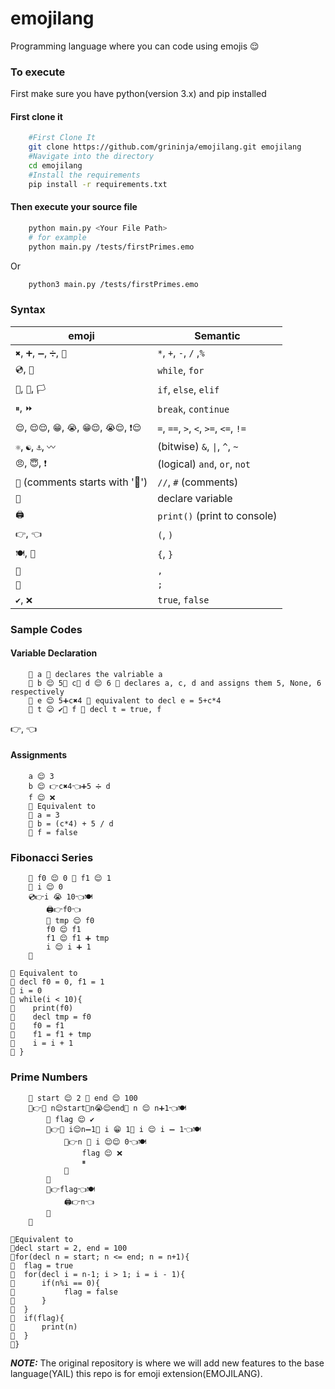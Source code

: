 # emojilang
Programming language where you can code using emojis 😌

### To execute
First make sure you have python(version 3.x) and pip installed
#### First clone it
````bash
    #First Clone It
    git clone https://github.com/grininja/emojilang.git emojilang
    #Navigate into the directory
    cd emojilang
    #Install the requirements
    pip install -r requirements.txt
````

#### Then execute your source file
````bash
    python main.py <Your File Path>
    # for example
    python main.py /tests/firstPrimes.emo
````
Or 
````bash
    python3 main.py /tests/firstPrimes.emo
````

### Syntax

| emoji | Semantic|
|-------|--------|
| `✖`, `➕`, `➖`, `➗`, `📎` | `*`, `+`, `-`, `/` ,`%` |
| `💿`, `📀` |`while`, `for` |
| `🚩`, `🏁`, `🏳` | `if`, `else`, `elif` |
| `⏸`, `⏩` | `break`, `continue` |
| `😌`, `😌😌`, `😁`, `😭`, `😁😌`, `😭😌`, `❗😌`| `=`, `==`, `>`, `<`, `>=`, `<=`, `!=` |
| `⚛`, `☯`, `⚓`, `〰`| (bitwise) `&`, `\|`, `^`, `~` |
| `😠`, `😇`, `❗` | (logical) `and`, `or`, `not` |
| `💩` (comments starts with '💩')| `//`, `#` (comments) |
| `📢` | declare variable |
| `🖨` | `print()` (print to console) |
| `👉`, `👈` | `(`, `)` |
| `🍽`, `🥂` | `{`, `}` |
| `🗿` | `,` |
| `👄` | `;` |
| `✔`, `❌` | `true`, `false` |
<!-- #### Operators
|Operation | Symbol|
|---------|-----|
|unary not|not<br>!|
|unary complement|~|
|bitwise and|        &|
|bitwise or|  \| |
|bitwise xor| ^<br> xor
|bitwise complement | ~
|logical and | and <br> &&
|logical or  | or <br> \|\| |
|logical not | not <br> !
|logical xor | xor <br> ^| -->

<!-- #### Operators Precedence
<mark>Operators With Highest Priority On Top</mark><br>
|Description|Operators|
|----|-----|
|unary oprators|not, !, ~ |
|arithmatic|*, /, %|
|arithmatic|+, -|
|comparison|==, !=, <=, <, >, => <br><mark>*Python's Precedence</mark>|
|bitwise and|&|
|bitwise xor|^, xor|
|bitwise or|\||
|logical and|and, &&|
|logical or|or, \|\|| -->

### Sample Codes
#### Variable Declaration

````
    📢 a 💩 declares the valriable a
    📢 b 😌 5🗿 c🗿 d 😌 6 💩 declares a, c, d and assigns them 5, None, 6 respectively 
    📢 e 😌 5➕c✖4 💩 equivalent to decl e = 5+c*4
    📢 t 😌 ✔🗿 f 💩 decl t = true, f
````
👉, 👈
#### Assignments
````
    a 😌 3
    b 😌 👉c✖4👈➕5 ➗ d
    f 😌 ❌
    💩 Equivalent to
    💩 a = 3
    💩 b = (c*4) + 5 / d
    💩 f = false

````
<!-- #### Flow Control
````
    while(a <= 5*b){
        #this is how you use comments
        #statements
    }
    while(){
        #infinite looop
    }
    for(decl i=0, j=7, k; i < a*5; i = i+1, b=b*(28 +)){
        #declared i, j, k and assigned values to i and j
        #statements
    }
    for( ; ; ){
        #all three statements can be skipped
    }
```` -->
<!-- #### Branching
````
    if(a == 5){
        #statements
    }
    elif(a<5){
        #statements
    }
    elif(a>5 || a&b|c){
        #statements
    }
    else{
        #statements
    } -->
<!-- ```` -->

<!-- ### Invalid Syntaxes
````
    #INVALID
    if(a==5)
        print(a)
    
    #VALID
    if(a==5){
        print(a)
    }
    

    #similarly for other blocks like for and while
```` -->
### Fibonacci Series
````
    📢 f0 😌 0 🗿 f1 😌 1
    📢 i 😌 0
    💿👉i 😭 10👈🍽
        🖨👉f0👈
        📢 tmp 😌 f0
        f0 😌 f1
        f1 😌 f1 ➕ tmp
        i 😌 i ➕ 1
    🥂

💩 Equivalent to
💩 decl f0 = 0, f1 = 1
💩 i = 0
💩 while(i < 10){
💩    print(f0)
💩    decl tmp = f0
💩    f0 = f1
💩    f1 = f1 + tmp
💩    i = i + 1
💩 }

````
### Prime Numbers
````
    📢 start 😌 2 🗿 end 😌 100
    📀👉📢 n😌start👄n😭😌end👄 n 😌 n➕1👈🍽
        📢 flag 😌 ✔
        📀👉📢 i😌n➖1👄 i 😁 1👄 i 😌 i ➖ 1👈🍽
            🚩👉n 📎 i 😌😌 0👈🍽
                flag 😌 ❌
                ⏸
            🥂
        🥂
        🚩👉flag👈🍽
            🖨👉n👈
        🥂
    🥂

💩Equivalent to
💩decl start = 2, end = 100
💩for(decl n = start; n <= end; n = n+1){
💩  flag = true 
💩  for(decl i = n-1; i > 1; i = i - 1){
💩      if(n%i == 0){
💩           flag = false
💩      }
💩  }   
💩  if(flag){
💩      print(n)
💩  }
💩}

````
**_NOTE:_**  The original repository is where we will add new features to the base language(YAIL) this repo is for emoji extension(EMOJILANG).